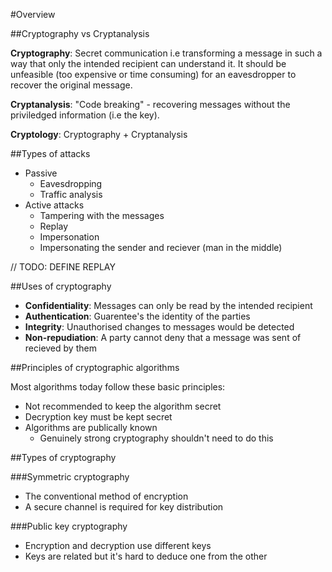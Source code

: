 #Overview

##Cryptography vs Cryptanalysis

__Cryptography__: Secret communication i.e transforming a message in such a way that only the intended recipient can understand it. It should be unfeasible (too expensive or time consuming) for an eavesdropper to recover the original message. 

__Cryptanalysis__: "Code breaking" - recovering messages without the priviledged information (i.e the key). 

__Cryptology__: Cryptography + Cryptanalysis

##Types of attacks

* Passive
	* Eavesdropping
	* Traffic analysis
* Active attacks
	* Tampering with the messages
	* Replay
	* Impersonation
	* Impersonating the sender and reciever (man in the middle)

// TODO: DEFINE REPLAY

##Uses of cryptography

* __Confidentiality__: Messages can only be read by the intended recipient
* __Authentication__: Guarentee's the identity of the parties
* __Integrity__: Unauthorised changes to messages would be detected
* __Non-repudiation__: A party cannot deny that a message was sent of recieved by them

##Principles of cryptographic algorithms

Most algorithms today follow these basic principles: 

* Not recommended to keep the algorithm secret
* Decryption key must be kept secret
* Algorithms are publically known
	* Genuinely strong cryptography shouldn't need to do this

##Types of cryptography

###Symmetric cryptography
* The conventional method of encryption
* A secure channel is required for key distribution

###Public key cryptography
* Encryption and decryption use different keys
* Keys are related but it's hard to deduce one from the other


